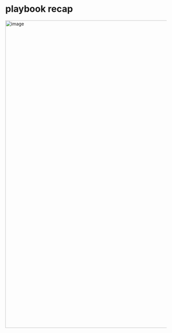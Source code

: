 # playbook recap
<img width="959" alt="image" src="https://github.com/user-attachments/assets/7eacc409-227a-4115-b03f-3cb763ce281d" />
